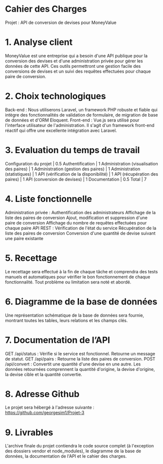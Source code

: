 
# Cahier des Charges
Projet : API de conversion de devises pour MoneyValue

# 1. Analyse client
MoneyValue est une entreprise qui a besoin d'une API publique pour la conversion des devises et d'une administration privée pour gérer les données de cette API. Ces outils permettront une gestion facile des conversions de devises et un suivi des requêtes effectuées pour chaque paire de conversion.

# 2. Choix technologiques
Back-end : Nous utiliserons Laravel, un framework PHP robuste et fiable qui intègre des fonctionnalités de validation de formulaire, de migration de base de données et d'ORM Eloquent.
Front-end : Vue.js sera utilisé pour l'interface utilisateur de l'administration. Il s'agit d'un framework front-end réactif qui offre une excellente intégration avec Laravel.

# 3. Evaluation du temps de travail

Configuration du projet | 0.5
Authentification | 1
Administration (visualisation des paires) | 1
Administration (gestion des paires) | 1
Administration (statistiques) | 1
API (vérification de la disponibilité) | 1
API (récupération des paires) | 1
API (conversion de devises) | 1
Documentation | 0.5
Total | 7

# 4. Liste fonctionnelle
Administration privée :
Authentification des administrateurs
Affichage de la liste des paires de conversion
Ajout, modification et suppression d'une paire de conversion
Affichage du nombre de requêtes effectuées pour chaque paire
API REST :
Vérification de l'état du service
Récupération de la liste des paires de conversion
Conversion d'une quantité de devise suivant une paire existante

#  5. Recettage
Le recettage sera effectué à la fin de chaque tâche et comprendra des tests manuels et automatiques pour vérifier le bon fonctionnement de chaque fonctionnalité. Tout problème ou limitation sera noté et abordé.

# 6. Diagramme de la base de données
Une représentation schématique de la base de données sera fournie, montrant toutes les tables, leurs relations et les champs clés.

# 7. Documentation de l’API
GET /api/status : Vérifie si le service est fonctionnel. Retourne un message de statut.
GET /api/pairs : Retourne la liste des paires de conversion.
POST /api/convert : Convertit une quantité d'une devise en une autre. Les données retournées comprennent la quantité d'origine, la devise d'origine, la devise cible et la quantité convertie.

#  8. Adresse Github
Le projet sera hébergé à l'adresse suivante : https://github.com/georgesim1/Projet-3

# 9. Livrables
L'archive finale du projet contiendra le code source complet (à l'exception des dossiers vendor et node_modules), le diagramme de la base de données, la documentation de l'API et le cahier des charges.